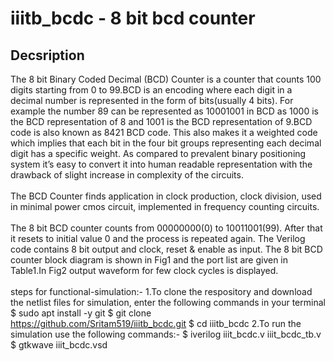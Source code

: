 # iiitb_bcdc - 8 bit bcd counter
## Decsription <br />
The 8 bit Binary Coded Decimal (BCD) Counter is a counter that counts 100 digits starting from 0 to 99.BCD is an encoding where each digit in a decimal number is represented in the form of bits(usually 4 bits). For example the number 89 can be represented as 10001001 in BCD as 1000 is the BCD representation of 8 and 1001 is the BCD representation of 9.BCD code is also known as 8421 BCD code. This also makes it a weighted code which implies that each bit in the four bit groups representing each decimal digit has a specific weight. As compared to prevalent binary positioning system it’s easy to convert it into human readable representation with the drawback of slight increase in complexity of the circuits.<br />
<br />
The BCD Counter finds application in clock production, clock division, used in minimal power cmos circuit, implemented in frequency counting circuits.<br />
<br />
The 8 bit BCD counter counts from 00000000(0) to 10011001(99). After that it resets to initial value 0 and the process is repeated again. The Verilog code contains 8 bit output and clock, reset & enable as input. The 8 bit BCD counter block diagram is shown in Fig1 and the port list are given in Table1.In Fig2 output waveform for few clock cycles is displayed.<br />
<br />
steps for functional-simulation:-
1.To clone the respository and download the netlist files for simulation, enter the following commands in your terminal
 $ sudo apt install -y git
 $ git clone https://github.com/Sritam519/iiitb_bcdc.git
 $ cd iiitb_bcdc
2.To run the simulation use the following commands:- 
 $ iverilog iiit_bcdc.v iiit_bcdc_tb.v
 $ gtkwave iiit_bcdc.vsd
 
 

